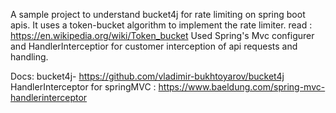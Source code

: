 A sample project to understand bucket4j for rate limiting on spring boot apis.
It uses a token-bucket algorithm to implement the rate limiter. read : https://en.wikipedia.org/wiki/Token_bucket
Used Spring's Mvc configurer and HandlerInterceptior for customer interception of api requests and handling.

Docs: bucket4j- https://github.com/vladimir-bukhtoyarov/bucket4j
HandlerInterceptor for springMVC : https://www.baeldung.com/spring-mvc-handlerinterceptor
